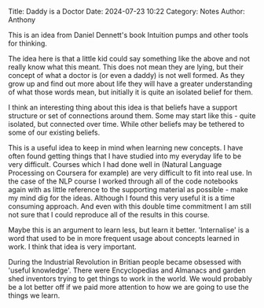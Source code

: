 Title: Daddy is a Doctor
Date: 2024-07-23 10:22
Category: Notes
Author: Anthony

<!-- Google tag (gtag.js) -->
<script async src="https://www.googletagmanager.com/gtag/js?id=G-FYDC27JYB4"></script>
<script>
  window.dataLayer = window.dataLayer || [];
  function gtag(){dataLayer.push(arguments);}
  gtag('js', new Date());

  gtag('config', 'G-FYDC27JYB4');
</script>


This is an idea from Daniel Dennett's book Intuition pumps and other tools for thinking.

The idea here is that a little kid could say something like the above and not really know what this meant. This does not mean they are lying, but their concept of what a doctor is (or even a daddy) is not well formed. As they grow up and find out more about life they will have a greater understanding of what those words mean, but initially it is quite an isolated belief for them.

I think an interesting thing about this idea is that beliefs have a support structure or set of connections around them. Some may start like this - quite isolated, but connected over time. While other beliefs may be tethered to some of our existing beliefs. 

This is a useful idea to keep in mind when learning new concepts. I have often found getting things that I have studied into my everyday life to be very difficult. Courses which I had done well in (Natural Language Processing on Coursera for example) are very difficult to fit into real use. In the case of the NLP course I worked through all of the code notebooks again with as little reference to the supporting material as possible - make my mind dig for the ideas. Although I found this very useful it is a time consuming approach. And even with this double time commitment I am still not sure that I could reproduce all of the results in this course. 

Maybe this is an argument to learn less, but learn it better. 'Internalise' is a word that used to be in more frequent usage about concepts learned in work. I think that idea is very important. 

During the Industrial Revolution in Britian people became obsessed with 'useful knowledge'. There were Encyclopedias and Almanacs and garden shed inventors trying to get things to work in the world. We would probably be a lot better off if we paid more attention to how we are going to use the things we learn.
